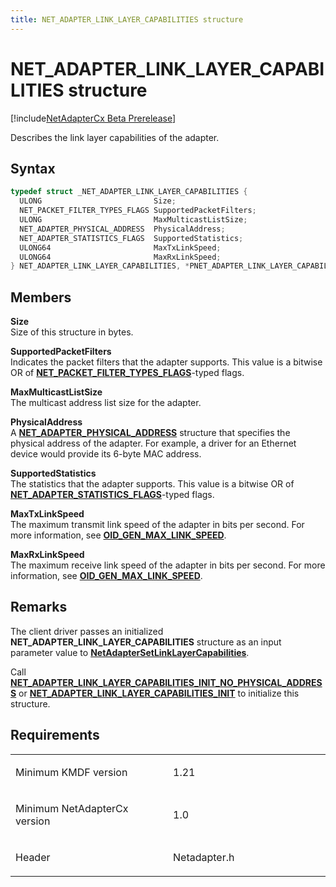 ```yaml
---
title: NET_ADAPTER_LINK_LAYER_CAPABILITIES structure
---
```


# NET_ADAPTER_LINK_LAYER_CAPABILITIES structure


[!include[NetAdapterCx Beta Prerelease](../netcx-beta-prerelease.md)]

Describes the link layer capabilities of the adapter.

Syntax
------

```cpp
typedef struct _NET_ADAPTER_LINK_LAYER_CAPABILITIES {
  ULONG                         Size;
  NET_PACKET_FILTER_TYPES_FLAGS SupportedPacketFilters;
  ULONG                         MaxMulticastListSize;
  NET_ADAPTER_PHYSICAL_ADDRESS  PhysicalAddress;
  NET_ADAPTER_STATISTICS_FLAGS  SupportedStatistics;
  ULONG64                       MaxTxLinkSpeed;
  ULONG64                       MaxRxLinkSpeed;
} NET_ADAPTER_LINK_LAYER_CAPABILITIES, *PNET_ADAPTER_LINK_LAYER_CAPABILITIES;
```

Members
-------

**Size**  
Size of this structure in bytes.

**SupportedPacketFilters**  
Indicates the packet filters that the adapter supports. This value is a bitwise OR of [**NET_PACKET_FILTER_TYPES_FLAGS**](net-packet-filter-types-flags.md)-typed flags.

**MaxMulticastListSize**  
The multicast address list size for the adapter.

**PhysicalAddress**  
A [**NET_ADAPTER_PHYSICAL_ADDRESS**](net-adapter-physical-address.md) structure that specifies the physical address of the adapter. For example, a driver for an Ethernet device would provide its 6-byte MAC address.

**SupportedStatistics**  
The statistics that the adapter supports. This value is a bitwise OR of [**NET_ADAPTER_STATISTICS_FLAGS**](net-adapter-statistics-flags.md)-typed flags.

**MaxTxLinkSpeed**  
The maximum transmit link speed of the adapter in bits per second. For more information, see [**OID_GEN_MAX_LINK_SPEED**](https://msdn.microsoft.com/library/windows/hardware/ff569602).

**MaxRxLinkSpeed**  
The maximum receive link speed of the adapter in bits per second. For more information, see [**OID_GEN_MAX_LINK_SPEED**](https://msdn.microsoft.com/library/windows/hardware/ff569602).

Remarks
-------

The client driver passes an initialized **NET_ADAPTER_LINK_LAYER_CAPABILITIES** structure as an input parameter value to [**NetAdapterSetLinkLayerCapabilities**](netadaptersetlinklayercapabilities.md).

Call [**NET_ADAPTER_LINK_LAYER_CAPABILITIES_INIT_NO_PHYSICAL_ADDRESS**](net-adapter-link-layer-capabilities-init-no-physical-address.md) or [**NET_ADAPTER_LINK_LAYER_CAPABILITIES_INIT**](net-adapter-link-layer-capabilities-init.md) to initialize this structure.

Requirements
------------

<table>
<colgroup>
<col width="50%" />
<col width="50%" />
</colgroup>
<tbody>
<tr class="odd">
<td align="left"><p>Minimum KMDF version</p></td>
<td align="left"><p>1.21</p></td>
</tr>
<tr class="even">
<td align="left"><p>Minimum NetAdapterCx version</p></td>
<td align="left"><p>1.0</p></td>
</tr>
<tr class="odd">
<td align="left"><p>Header</p></td>
<td align="left">Netadapter.h</td>
</tr>
</tbody>
</table>

 

 





